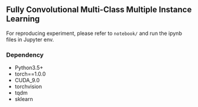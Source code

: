 ## Fully Convolutional Multi-Class Multiple Instance Learning

For reproducing experiment, please refer to `notebook/` and run the ipynb files in Jupyter env.

### Dependency

- Python3.5+
- torch==1.0.0
- CUDA_9.0
- torchvision
- tqdm
- sklearn
